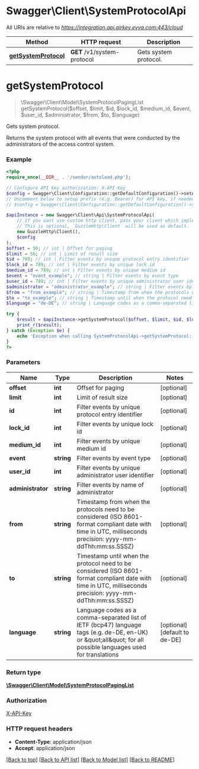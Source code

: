 # Swagger\Client\SystemProtocolApi

All URIs are relative to *https://integration.api.airkey.evva.com:443/cloud*

Method | HTTP request | Description
------------- | ------------- | -------------
[**getSystemProtocol**](SystemProtocolApi.md#getSystemProtocol) | **GET** /v1/system-protocol | Gets system protocol.


# **getSystemProtocol**
> \Swagger\Client\Model\SystemProtocolPagingList getSystemProtocol($offset, $limit, $id, $lock_id, $medium_id, $event, $user_id, $administrator, $from, $to, $language)

Gets system protocol.

Returns the system protocol with all events that were conducted by the administrators of the access control system.

### Example
```php
<?php
require_once(__DIR__ . '/vendor/autoload.php');

// Configure API key authorization: X-API-Key
$config = Swagger\Client\Configuration::getDefaultConfiguration()->setApiKey('X-API-Key', 'YOUR_API_KEY');
// Uncomment below to setup prefix (e.g. Bearer) for API key, if needed
// $config = Swagger\Client\Configuration::getDefaultConfiguration()->setApiKeyPrefix('X-API-Key', 'Bearer');

$apiInstance = new Swagger\Client\Api\SystemProtocolApi(
    // If you want use custom http client, pass your client which implements `GuzzleHttp\ClientInterface`.
    // This is optional, `GuzzleHttp\Client` will be used as default.
    new GuzzleHttp\Client(),
    $config
);
$offset = 56; // int | Offset for paging
$limit = 56; // int | Limit of result size
$id = 789; // int | Filter events by unique protocol entry identifier
$lock_id = 789; // int | Filter events by unique lock id
$medium_id = 789; // int | Filter events by unique medium id
$event = "event_example"; // string | Filter events by event type
$user_id = 789; // int | Filter events by unique administrator user identifier
$administrator = "administrator_example"; // string | Filter events by name of administrator
$from = "from_example"; // string | Timestamp from when the protocols need to be considered (ISO 8601-format compliant date with time in UTC, milliseconds precision: yyyy-mm-ddThh:mm:ss.SSSZ)
$to = "to_example"; // string | Timestamp until when the protocol need to be considered (ISO 8601-format compliant date with time in UTC, milliseconds precision: yyyy-mm-ddThh:mm:ss.SSSZ)
$language = "de-DE"; // string | Language codes as a comma-separated list of IETF (bcp47) language tags (e.g. de-DE, en-UK) or \"all\" for all possible languages used for translations

try {
    $result = $apiInstance->getSystemProtocol($offset, $limit, $id, $lock_id, $medium_id, $event, $user_id, $administrator, $from, $to, $language);
    print_r($result);
} catch (Exception $e) {
    echo 'Exception when calling SystemProtocolApi->getSystemProtocol: ', $e->getMessage(), PHP_EOL;
}
?>
```

### Parameters

Name | Type | Description  | Notes
------------- | ------------- | ------------- | -------------
 **offset** | **int**| Offset for paging | [optional]
 **limit** | **int**| Limit of result size | [optional]
 **id** | **int**| Filter events by unique protocol entry identifier | [optional]
 **lock_id** | **int**| Filter events by unique lock id | [optional]
 **medium_id** | **int**| Filter events by unique medium id | [optional]
 **event** | **string**| Filter events by event type | [optional]
 **user_id** | **int**| Filter events by unique administrator user identifier | [optional]
 **administrator** | **string**| Filter events by name of administrator | [optional]
 **from** | **string**| Timestamp from when the protocols need to be considered (ISO 8601-format compliant date with time in UTC, milliseconds precision: yyyy-mm-ddThh:mm:ss.SSSZ) | [optional]
 **to** | **string**| Timestamp until when the protocol need to be considered (ISO 8601-format compliant date with time in UTC, milliseconds precision: yyyy-mm-ddThh:mm:ss.SSSZ) | [optional]
 **language** | **string**| Language codes as a comma-separated list of IETF (bcp47) language tags (e.g. de-DE, en-UK) or \&quot;all\&quot; for all possible languages used for translations | [optional] [default to de-DE]

### Return type

[**\Swagger\Client\Model\SystemProtocolPagingList**](../Model/SystemProtocolPagingList.md)

### Authorization

[X-API-Key](../../README.md#X-API-Key)

### HTTP request headers

 - **Content-Type**: application/json
 - **Accept**: application/json

[[Back to top]](#) [[Back to API list]](../../README.md#documentation-for-api-endpoints) [[Back to Model list]](../../README.md#documentation-for-models) [[Back to README]](../../README.md)

